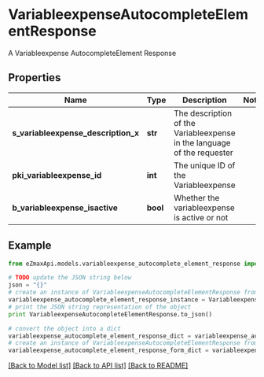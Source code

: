 # VariableexpenseAutocompleteElementResponse

A Variableexpense AutocompleteElement Response

## Properties
Name | Type | Description | Notes
------------ | ------------- | ------------- | -------------
**s_variableexpense_description_x** | **str** | The description of the Variableexpense in the language of the requester | 
**pki_variableexpense_id** | **int** | The unique ID of the Variableexpense | 
**b_variableexpense_isactive** | **bool** | Whether the variableexpense is active or not | 

## Example

```python
from eZmaxApi.models.variableexpense_autocomplete_element_response import VariableexpenseAutocompleteElementResponse

# TODO update the JSON string below
json = "{}"
# create an instance of VariableexpenseAutocompleteElementResponse from a JSON string
variableexpense_autocomplete_element_response_instance = VariableexpenseAutocompleteElementResponse.from_json(json)
# print the JSON string representation of the object
print VariableexpenseAutocompleteElementResponse.to_json()

# convert the object into a dict
variableexpense_autocomplete_element_response_dict = variableexpense_autocomplete_element_response_instance.to_dict()
# create an instance of VariableexpenseAutocompleteElementResponse from a dict
variableexpense_autocomplete_element_response_form_dict = variableexpense_autocomplete_element_response.from_dict(variableexpense_autocomplete_element_response_dict)
```
[[Back to Model list]](../README.md#documentation-for-models) [[Back to API list]](../README.md#documentation-for-api-endpoints) [[Back to README]](../README.md)



